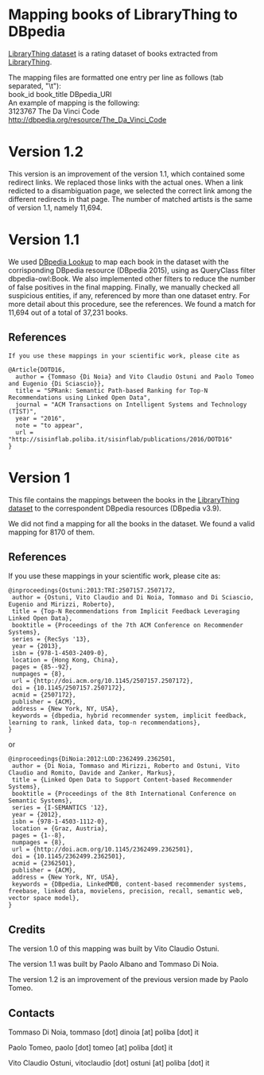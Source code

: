 Mapping books of LibraryThing to DBpedia
=======================
[LibraryThing dataset](http://www.macle.nl/tud/LT) is a rating dataset of books extracted from [LibraryThing](https://www.librarything.com). 
    
The mapping files are formatted one entry per line as follows (tab separated, "\t"):  
book_id	book_title	DBpedia_URI  
An example of mapping is the following:  
3123767	The Da Vinci Code	http://dbpedia.org/resource/The_Da_Vinci_Code  

Version 1.2
=======================
This version is an improvement of the version 1.1, which contained some redirect links. 
We replaced those links with the actual ones. When a link redicted to a disambiguation page, we selected the correct link among the different redirects in that page.
The number of matched artists is the same of version 1.1, namely 11,694.

Version 1.1
=======================

We used [DBpedia Lookup](https://github.com/dbpedia/lookup) to map each book in the dataset with the corrisponding DBpedia resource (DBpedia 2015), using as QueryClass filter dbpedia-owl:Book. We also implemented other filters to reduce the number of false positives in the final mapping. Finally, we manually checked all suspicious entities, if any, referenced by more than one dataset entry. For more detail about this procedure, see the references.
We found a match for 11,694 out of a total of 37,231 books.


References
----------
   
    If you use these mappings in your scientific work, please cite as  
~~~
@Article{DOTD16, 
  author = {Tommaso {Di Noia} and Vito Claudio Ostuni and Paolo Tomeo and Eugenio {Di Sciascio}}, 
  title = "SPRank: Semantic Path-based Ranking for Top-N Recommendations using Linked Open Data", 
  journal = "ACM Transactions on Intelligent Systems and Technology (TIST)", 
  year = "2016", 
  note = "to appear", 
  url = "http://sisinflab.poliba.it/sisinflab/publications/2016/DOTD16" 
}
~~~
   

Version 1
=======================

This file contains the mappings between the books in the [LibraryThing dataset](http://www.macle.nl/tud/LT) to the correspondent DBpedia resources (DBpedia v3.9). 

We did not find a mapping for all the books in the dataset. We found a valid mapping for 8170 of them.


References
----------
   
   If you use these mappings in your scientific work, please cite as:

~~~
@inproceedings{Ostuni:2013:TRI:2507157.2507172,
 author = {Ostuni, Vito Claudio and Di Noia, Tommaso and Di Sciascio, Eugenio and Mirizzi, Roberto},
 title = {Top-N Recommendations from Implicit Feedback Leveraging Linked Open Data},
 booktitle = {Proceedings of the 7th ACM Conference on Recommender Systems},
 series = {RecSys '13},
 year = {2013},
 isbn = {978-1-4503-2409-0},
 location = {Hong Kong, China},
 pages = {85--92},
 numpages = {8},
 url = {http://doi.acm.org/10.1145/2507157.2507172},
 doi = {10.1145/2507157.2507172},
 acmid = {2507172},
 publisher = {ACM},
 address = {New York, NY, USA},
 keywords = {dbpedia, hybrid recommender system, implicit feedback, learning to rank, linked data, top-n recommendations},
}
~~~

or 

~~~
@inproceedings{DiNoia:2012:LOD:2362499.2362501,
 author = {Di Noia, Tommaso and Mirizzi, Roberto and Ostuni, Vito Claudio and Romito, Davide and Zanker, Markus},
 title = {Linked Open Data to Support Content-based Recommender Systems},
 booktitle = {Proceedings of the 8th International Conference on Semantic Systems},
 series = {I-SEMANTICS '12},
 year = {2012},
 isbn = {978-1-4503-1112-0},
 location = {Graz, Austria},
 pages = {1--8},
 numpages = {8},
 url = {http://doi.acm.org/10.1145/2362499.2362501},
 doi = {10.1145/2362499.2362501},
 acmid = {2362501},
 publisher = {ACM},
 address = {New York, NY, USA},
 keywords = {DBpedia, LinkedMDB, content-based recommender systems, freebase, linked data, movielens, precision, recall, semantic web, vector space model},
} 
~~~


Credits
-------

   The version 1.0 of this mapping was built by Vito Claudio Ostuni.
   
   The version 1.1 was built by Paolo Albano and Tommaso Di Noia.
   
   The version 1.2 is an improvement of the previous version made by Paolo Tomeo.


Contacts
-------

   Tommaso Di Noia, tommaso [dot] dinoia [at] poliba [dot] it  
   
   Paolo Tomeo, paolo [dot] tomeo [at] poliba [dot] it 
   
   Vito Claudio Ostuni, vitoclaudio [dot] ostuni [at] poliba [dot] it  


